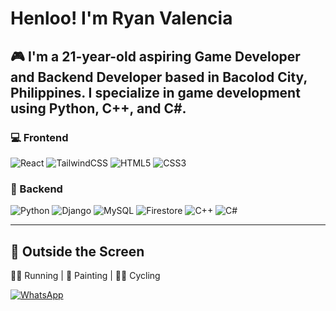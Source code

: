 # Henloo! I'm Ryan Valencia

🎮  I'm a 21-year-old aspiring Game Developer and Backend Developer based in Bacolod City, Philippines. I specialize in game development using Python, C++, and C#.
---

### 💻 Frontend
![React](https://img.shields.io/badge/-React-61DAFB?logo=react&logoColor=000&style=flat)
![TailwindCSS](https://img.shields.io/badge/-TailwindCSS-06B6D4?logo=tailwind-css&logoColor=fff&style=flat)
![HTML5](https://img.shields.io/badge/-HTML5-E34F26?logo=html5&logoColor=fff&style=flat)
![CSS3](https://img.shields.io/badge/-CSS3-1572B6?logo=css3&logoColor=fff&style=flat)

### 🧠 Backend
![Python](https://img.shields.io/badge/-Python-3776AB?logo=python&logoColor=fff&style=flat)
![Django](https://img.shields.io/badge/-Django-092E20?logo=django&logoColor=fff&style=flat)
![MySQL](https://img.shields.io/badge/-MySQL-4479A1?logo=mysql&logoColor=fff&style=flat)
![Firestore](https://img.shields.io/badge/-Firestore-FFCA28?logo=firebase&logoColor=000&style=flat)
![C++](https://img.shields.io/badge/-c++-black?logo=c%2B%2B&style=social)
![C#](https://img.shields.io/badge/C%23-Language-blue.svg?&logo=csharp&logoColor=white)

---

## 🌱 Outside the Screen

🏃‍♂️ Running | 🎨 Painting  | 📖🚴 Cycling




[![WhatsApp](https://img.shields.io/badge/WhatsApp-25D366?style=flat&logo=whatsapp&logoColor=white)](https://wa.me/(+63)9085608811)
